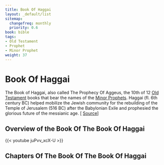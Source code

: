 ```yaml
---
title: Book Of Haggai
layout: _default/list
sitemap:
  changefreq: monthly
  priority: 0.6
book: bible
tags:
- Old Testament
- Prophet
- Minor Prophet
weight: 37
---
```

# Book Of Haggai
The Book of Haggai, also called The Prophecy Of Aggeus, the 10th of 12 [Old Testament](/tags/old-testament/) books that bear the names of the [Minor Prophets](/tags/minor-prophet/). Haggai (fl. 6th century BC) helped mobilize the Jewish community for the rebuilding of the Temple of Jerusalem (516 BC) after the Babylonian Exile and prophesied the glorious future of the messianic age. [ [Source](https://www.britannica.com/topic/The-Book-of-Haggai)]

## Overview of the Book Of The Book Of Haggai
{{< youtube juPvv_xcX-U >}}

## Chapters Of The Book Of The Book Of Haggai